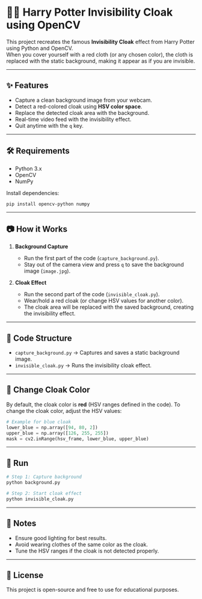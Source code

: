 # 🧙‍♂️ Harry Potter Invisibility Cloak using OpenCV

This project recreates the famous **Invisibility Cloak** effect from Harry Potter using Python and OpenCV.  
When you cover yourself with a red cloth (or any chosen color), the cloth is replaced with the static background, making it appear as if you are invisible.

---

## ✨ Features
- Capture a clean background image from your webcam.
- Detect a red-colored cloak using **HSV color space**.
- Replace the detected cloak area with the background.
- Real-time video feed with the invisibility effect.
- Quit anytime with the `q` key.

---

## 🛠️ Requirements
- Python 3.x  
- OpenCV  
- NumPy  

Install dependencies:
```bash
pip install opencv-python numpy
````

---

## 📷 How it Works

1. **Background Capture**

   * Run the first part of the code (`capture_background.py`).
   * Stay out of the camera view and press `q` to save the background image (`image.jpg`).

2. **Cloak Effect**

   * Run the second part of the code (`invisible_cloak.py`).
   * Wear/hold a red cloak (or change HSV values for another color).
   * The cloak area will be replaced with the saved background, creating the invisibility effect.

---

## 🧩 Code Structure

* `capture_background.py` → Captures and saves a static background image.
* `invisible_cloak.py` → Runs the invisibility cloak effect.

---

## 🎨 Change Cloak Color

By default, the cloak color is **red** (HSV ranges defined in the code).
To change the cloak color, adjust the HSV values:

```python
# Example for blue cloak
lower_blue = np.array([94, 80, 2])
upper_blue = np.array([126, 255, 255])
mask = cv2.inRange(hsv_frame, lower_blue, upper_blue)
```

---

## 🚀 Run

```bash
# Step 1: Capture background
python background.py

# Step 2: Start cloak effect
python invisible_cloak.py
```

---

## 📌 Notes

* Ensure good lighting for best results.
* Avoid wearing clothes of the same color as the cloak.
* Tune the HSV ranges if the cloak is not detected properly.

---

## 📜 License

This project is open-source and free to use for educational purposes.



